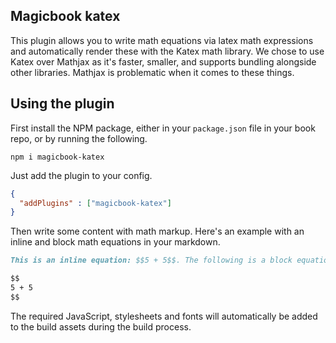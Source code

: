 ## Magicbook katex

This plugin allows you to write math equations via latex math expressions and automatically render these with the Katex math library. We chose to use Katex over Mathjax as it's faster, smaller, and supports bundling alongside other libraries. Mathjax is problematic when it comes to these things.

## Using the plugin

First install the NPM package, either in your `package.json` file in your book repo, or by running the following.

```
npm i magicbook-katex
```

Just add the plugin to your config.

```json
{
  "addPlugins" : ["magicbook-katex"]
}
```

Then write some content with math markup. Here's an example with an inline and block math equations in your markdown.

```md
This is an inline equation: $$5 + 5$$. The following is a block equation:

$$
5 + 5
$$
```

The required JavaScript, stylesheets and fonts will automatically be added to the build assets during the build process.
